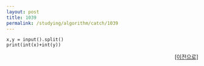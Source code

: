 ```yaml
---
layout: post
title: 1039
permalink: /studying/algorithm/catch/1039
---
```


```
x,y = input().split()
print(int(x)+int(y))
```
  
    
    
<div style="text-align: right"> <a href = 'https://namhyo01.github.io/studying/algorithm/catch'> [이전으로] </a> </div>
